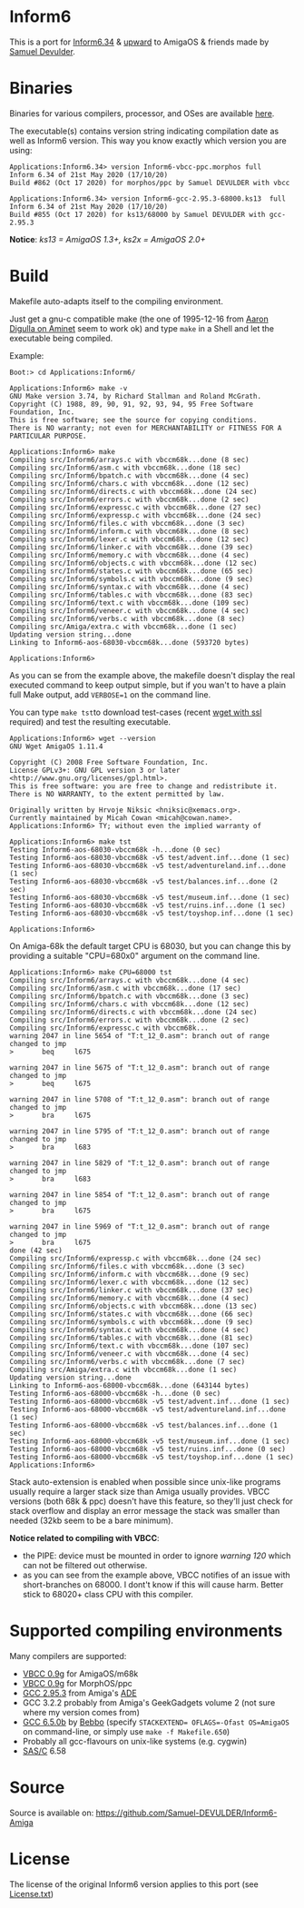 # Inform6

This is a port for [Inform6.34](https://github.com/DavidKinder/Inform6/releases/tag/v6.34) & [upward](https://github.com/DavidKinder/Inform6/) to AmigaOS & friends made by [Samuel Devulder](https://github.com/Samuel-DEVULDER). 

# Binaries

Binaries for various compilers, processor, and OSes are available [here](https://github.com/Samuel-DEVULDER/Inform6/releases/tag/v6.34).

The executable(s) contains version string indicating compilation date as well as Inform6 version. This way you know exactly which version you are using:
```
Applications:Inform6.34> version Inform6-vbcc-ppc.morphos full
Inform 6.34 of 21st May 2020 (17/10/20)
Build #862 (Oct 17 2020) for morphos/ppc by Samuel DEVULDER with vbcc

Applications:Inform6.34> version Inform6-gcc-2.95.3-68000.ks13  full
Inform 6.34 of 21st May 2020 (17/10/20)
Build #855 (Oct 17 2020) for ks13/68000 by Samuel DEVULDER with gcc-2.95.3
```
__Notice__: *ks13 = AmigaOS 1.3+, ks2x = AmigaOS 2.0+*

# Build

Makefile auto-adapts itself to the compiling environment. 

Just get a gnu-c compatible make (the one of 1995-12-16 from [Aaron Digulla on Aminet](http://aminet.net/package/dev/c/make-3.75-bin) seem to work ok) and type `make` in a Shell and let the executable being compiled.

Example:
```
Boot:> cd Applications:Inform6/

Applications:Inform6> make -v
GNU Make version 3.74, by Richard Stallman and Roland McGrath.
Copyright (C) 1988, 89, 90, 91, 92, 93, 94, 95 Free Software Foundation, Inc.
This is free software; see the source for copying conditions.
There is NO warranty; not even for MERCHANTABILITY or FITNESS FOR A
PARTICULAR PURPOSE.

Applications:Inform6> make
Compiling src/Inform6/arrays.c with vbccm68k...done (8 sec)
Compiling src/Inform6/asm.c with vbccm68k...done (18 sec)
Compiling src/Inform6/bpatch.c with vbccm68k...done (4 sec)
Compiling src/Inform6/chars.c with vbccm68k...done (12 sec)
Compiling src/Inform6/directs.c with vbccm68k...done (24 sec)
Compiling src/Inform6/errors.c with vbccm68k...done (2 sec)
Compiling src/Inform6/expressc.c with vbccm68k...done (27 sec)
Compiling src/Inform6/expressp.c with vbccm68k...done (24 sec)
Compiling src/Inform6/files.c with vbccm68k...done (3 sec)
Compiling src/Inform6/inform.c with vbccm68k...done (8 sec)
Compiling src/Inform6/lexer.c with vbccm68k...done (12 sec)
Compiling src/Inform6/linker.c with vbccm68k...done (39 sec)
Compiling src/Inform6/memory.c with vbccm68k...done (4 sec)
Compiling src/Inform6/objects.c with vbccm68k...done (12 sec)
Compiling src/Inform6/states.c with vbccm68k...done (65 sec)
Compiling src/Inform6/symbols.c with vbccm68k...done (9 sec)
Compiling src/Inform6/syntax.c with vbccm68k...done (4 sec)
Compiling src/Inform6/tables.c with vbccm68k...done (83 sec)
Compiling src/Inform6/text.c with vbccm68k...done (109 sec)
Compiling src/Inform6/veneer.c with vbccm68k...done (4 sec)
Compiling src/Inform6/verbs.c with vbccm68k...done (8 sec)
Compiling src/Amiga/extra.c with vbccm68k...done (1 sec)
Updating version string...done
Linking to Inform6-aos-68030-vbccm68k...done (593720 bytes)

Applications:Inform6>  
```

As you can se from the example above, the makefile doesn't display the real executed command to keep output simple, but if you wan't to have a plain full Make output, add `VERBOSE=1` on the command line.

You can type `make tst`to download test-cases (recent [wget with ssl](http://m68k.aminet.net/package/dev/gg/wget-1.11.4-bin) required) and test the resulting executable. 
```
Applications:Inform6> wget --version
GNU Wget AmigaOS 1.11.4

Copyright (C) 2008 Free Software Foundation, Inc.
License GPLv3+: GNU GPL version 3 or later
<http://www.gnu.org/licenses/gpl.html>.
This is free software: you are free to change and redistribute it.
There is NO WARRANTY, to the extent permitted by law.

Originally written by Hrvoje Niksic <hniksic@xemacs.org>.
Currently maintained by Micah Cowan <micah@cowan.name>.
Applications:Inform6> TY; without even the implied warranty of

Applications:Inform6> make tst
Testing Inform6-aos-68030-vbccm68k -h...done (0 sec)
Testing Inform6-aos-68030-vbccm68k -v5 test/advent.inf...done (1 sec)
Testing Inform6-aos-68030-vbccm68k -v5 test/adventureland.inf...done (1 sec)
Testing Inform6-aos-68030-vbccm68k -v5 test/balances.inf...done (2 sec)
Testing Inform6-aos-68030-vbccm68k -v5 test/museum.inf...done (1 sec)
Testing Inform6-aos-68030-vbccm68k -v5 test/ruins.inf...done (1 sec)
Testing Inform6-aos-68030-vbccm68k -v5 test/toyshop.inf...done (1 sec)

Applications:Inform6> 
```

On Amiga-68k the default target CPU is 68030, but you can change this by providing a suitable "CPU=680x0" argument on the command line. 
```
Applications:Inform6> make CPU=68000 tst
Compiling src/Inform6/arrays.c with vbccm68k...done (4 sec)
Compiling src/Inform6/asm.c with vbccm68k...done (17 sec)
Compiling src/Inform6/bpatch.c with vbccm68k...done (3 sec)
Compiling src/Inform6/chars.c with vbccm68k...done (12 sec)
Compiling src/Inform6/directs.c with vbccm68k...done (24 sec)
Compiling src/Inform6/errors.c with vbccm68k...done (2 sec)
Compiling src/Inform6/expressc.c with vbccm68k...
warning 2047 in line 5654 of "T:t_12_0.asm": branch out of range changed to jmp
>       beq     l675

warning 2047 in line 5675 of "T:t_12_0.asm": branch out of range changed to jmp
>       beq     l675

warning 2047 in line 5708 of "T:t_12_0.asm": branch out of range changed to jmp
>       bra     l675

warning 2047 in line 5795 of "T:t_12_0.asm": branch out of range changed to jmp
>       bra     l683

warning 2047 in line 5829 of "T:t_12_0.asm": branch out of range changed to jmp
>       bra     l683

warning 2047 in line 5854 of "T:t_12_0.asm": branch out of range changed to jmp
>       bra     l675

warning 2047 in line 5969 of "T:t_12_0.asm": branch out of range changed to jmp
>       bra     l675
done (42 sec)
Compiling src/Inform6/expressp.c with vbccm68k...done (24 sec)
Compiling src/Inform6/files.c with vbccm68k...done (3 sec)
Compiling src/Inform6/inform.c with vbccm68k...done (9 sec)
Compiling src/Inform6/lexer.c with vbccm68k...done (12 sec)
Compiling src/Inform6/linker.c with vbccm68k...done (37 sec)
Compiling src/Inform6/memory.c with vbccm68k...done (4 sec)
Compiling src/Inform6/objects.c with vbccm68k...done (13 sec)
Compiling src/Inform6/states.c with vbccm68k...done (66 sec)
Compiling src/Inform6/symbols.c with vbccm68k...done (9 sec)
Compiling src/Inform6/syntax.c with vbccm68k...done (4 sec)
Compiling src/Inform6/tables.c with vbccm68k...done (81 sec)
Compiling src/Inform6/text.c with vbccm68k...done (107 sec)
Compiling src/Inform6/veneer.c with vbccm68k...done (4 sec)
Compiling src/Inform6/verbs.c with vbccm68k...done (7 sec)
Compiling src/Amiga/extra.c with vbccm68k...done (1 sec)
Updating version string...done
Linking to Inform6-aos-68000-vbccm68k...done (643144 bytes)
Testing Inform6-aos-68000-vbccm68k -h...done (0 sec)
Testing Inform6-aos-68000-vbccm68k -v5 test/advent.inf...done (1 sec)
Testing Inform6-aos-68000-vbccm68k -v5 test/adventureland.inf...done (1 sec)
Testing Inform6-aos-68000-vbccm68k -v5 test/balances.inf...done (1 sec)
Testing Inform6-aos-68000-vbccm68k -v5 test/museum.inf...done (1 sec)
Testing Inform6-aos-68000-vbccm68k -v5 test/ruins.inf...done (0 sec)
Testing Inform6-aos-68000-vbccm68k -v5 test/toyshop.inf...done (1 sec)
Applications:Inform6> 
```

Stack auto-extension is enabled when possible since unix-like programs usually require a larger stack size than Amiga usually provides. VBCC versions (both 68k & ppc) doesn't have this feature, so they'll just check for stack overflow and display an error message the stack was smaller than needed (32kb seem to be a bare minimum).

**Notice related to compiling with VBCC**: 
* the PIPE: device must be mounted in order to ignore _warning 120_ which can not be filtered out otherwise.
* as you can see from the example above, VBCC notifies of an issue with short-branches on 68000. I dont't know if this will cause harm. Better stick to 68020+ class CPU with this compiler.

# Supported compiling environments

Many compilers are supported:
* [VBCC 0.9g](http://sun.hasenbraten.de/vbcc/) for AmigaOS/m68k
* [VBCC 0.9g](http://sun.hasenbraten.de/vbcc/) for MorphOS/ppc
* [GCC 2.95.3](http://aminet.net/package/dev/gcc/ADE-repack) from Amiga's [ADE](https://aminet.net/package/dev/gcc/ADE)
* GCC 3.2.2 probably from Amiga's GeekGadgets volume 2 (not sure where my version comes from)
* [GCC 6.5.0b](https://github.com/bebbo/amiga-gcc/releases) by [Bebbo](https://github.com/bebbo) (specify `STACKEXTEND= OFLAGS=-Ofast OS=AmigaOS` on command-line, or simply use `make -f Makefile.650`)
* Probably all gcc-flavours on unix-like systems (e.g. cygwin)
* [SAS/C](http://www.pjhutchison.org/tutorial/sas_c.html) 6.58

# Source

Source is available on: https://github.com/Samuel-DEVULDER/Inform6-Amiga

# License

The license of the original Inform6 version applies to this port (see [License.txt](License.txt))